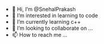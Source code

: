 - 👋 Hi, I’m @SnehalPrakash
- 👀 I’m interested in learning to code
- 🌱 I’m currently learning c++
- 💞️ I’m looking to collaborate on ...
- 📫 How to reach me ...

<!---
SnehalPrakash/SnehalPrakash is a ✨ special ✨ repository because its `README.md` (this file) appears on your GitHub profile.
You can click the Preview link to take a look at your changes.
--->

